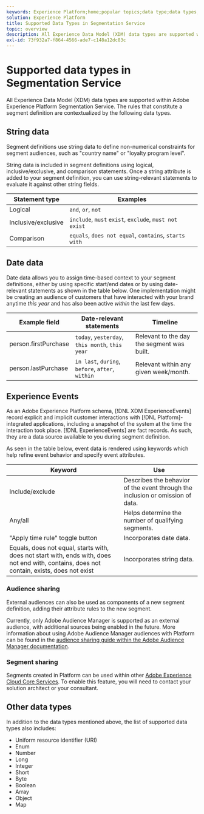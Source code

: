 ```yaml
---
keywords: Experience Platform;home;popular topics;data type;data types;Data types;Data type;Segmentation data types;Segmentation;segmentation;Segmentation Service;Segmentation service data types;
solution: Experience Platform
title: Supported Data Types in Segmentation Service
topic: overview
description: All Experience Data Model (XDM) data types are supported within Adobe Segmentation Service. The rules that constitute a segment definition are contextualized by the following data types.
exl-id: 73f932a7-f864-4566-ade7-c148a12dc83c
---
```

# Supported data types in Segmentation Service

All Experience Data Model (XDM) data types are supported within Adobe Experience Platform Segmentation Service. The rules that constitute a segment definition are contextualized by the following data types.

## String data

Segment definitions use string data to define non-numerical constraints for segment audiences, such as "country name" or "loyalty program level". 

String data is included in segment definitions using logical, inclusive/exclusive, and comparison statements. Once a string attribute is added to your segment definition, you can use string-relevant statements to evaluate it against other string fields.

| Statement type | Examples |
| -------------- | -------- |
| Logical | `and`, `or`, `not` |
| Inclusive/exclusive | `include`, `must` `exist`, `exclude`, `must not exist` |
| Comparison | `equals`, `does not equal`, `contains`, `starts with` |

## Date data

Date data allows you to assign time-based context to your segment definitions, either by using specific start/end dates or by using date-relevant statements as shown in the table below. One implementation might be creating an audience of customers that have interacted with your brand anytime *this year* and has also been active *within* the last few days.

| Example field | Date-relevant statements | Timeline |
| ------------- | ------------------------ | --------- |
| person.firstPurchase | `today`, `yesterday`, `this month`, `this year` | Relevant to the day the segment was built. |
| person.lastPurchase | `in last`, `during`, `before`, `after`, `within` | Relevant within any given week/month. |

## Experience Events

As an Adobe Experience Platform schema, [!DNL XDM ExperienceEvents] record explicit and implicit customer interactions with [!DNL Platform]-integrated applications, including a snapshot of the system at the time the interaction took place. [!DNL ExperienceEvents] are fact records. As such, they are a data source available to you during segment definition.

As seen in the table below, event data is rendered using keywords which help refine event behavior and specify event attributes. 

| Keyword | Use |
| ------- | --- |
| Include/exclude | Describes the behavior of the event through the inclusion or omission of data. |
| Any/all | Helps determine the number of qualifying segments. |
| "Apply time rule" toggle button | Incorporates date data. |
| Equals, does not equal, starts with, does not start with, ends with, does not end with, contains, does not contain, exists, does not exist | Incorporates string data. |

### Audience sharing

External audiences can also be used as components of a new segment definition, adding their attribute rules to the new segment.

Currently, only Adobe Audience Manager is supported as an external audience, with additional sources being enabled in the future. More information about using Adobe Audience Manager audiences with Platform can be found in the [audience sharing guide within the Adobe Audience Manager documentation](https://docs.adobe.com/content/help/en/audience-manager/user-guide/implementation-integration-guides/integration-experience-platform/aam-aep-audience-sharing.html).

### Segment sharing

Segments created in Platform can be used within other [Adobe Experience Cloud Core Services](https://docs.adobe.com/content/help/en/core-services/interface/experience-cloud.html). To enable this feature, you will need to contact your solution architect or your consultant.

## Other data types

In addition to the data types mentioned above, the list of supported data types also includes:

- Uniform resource identifier (URI)
- Enum
- Number
- Long
- Integer
- Short
- Byte
- Boolean
- Array
- Object
- Map
